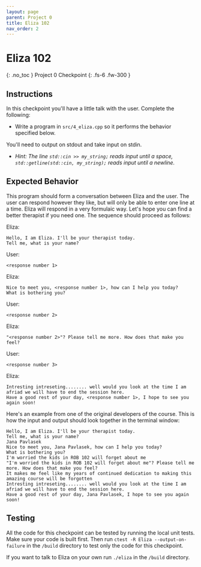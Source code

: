 ```yaml
---
layout: page
parent: Project 0
title: Eliza 102
nav_order: 2
---
```


# Eliza 102
{: .no_toc }
Project 0 Checkpoint
{: .fs-6 .fw-300 }

## Instructions

In this checkpoint you'll have a little talk with the user. Complete the following:

- Write a program in ```src/4_eliza.cpp``` so it performs the behavior specified below.

You'll need to output on stdout and take input on stdin.

- *Hint: The line ```std::cin >> my_string;``` reads input until a space, ```std::getline(std::cin, my_string);``` reads input until a newline.*

## Expected Behavior

This program should form a conversation between Eliza and the user. The user can respond however they like, but will only be able to enter one line at a time. Eliza will respond in a very formulaic way. Let's hope you can find a better therapist if you need one. The sequence should proceed as follows:

Eliza:
```
Hello, I am Eliza. I'll be your therapist today.
Tell me, what is your name?

```

User:
```
<response number 1>
```

Eliza:
```
Nice to meet you, <response number 1>, how can I help you today?
What is bothering you?

```

User:
```
<response number 2>
```

Eliza:
```
"<response number 2>"? Please tell me more. How does that make you feel?

```

User:
```
<response number 3>
```

Eliza:
```
Intresting intreseting........ well would you look at the time I am afriad we will have to end the session here.
Have a good rest of your day, <response number 1>, I hope to see you again soon!

```

Here's an example from one of the original developers of the course. This is how the input and output should look together in the terminal window:

```
Hello, I am Eliza. I'll be your therapist today.
Tell me, what is your name?
Jana Pavlasek
Nice to meet you, Jana Pavlasek, how can I help you today?
What is bothering you?
I'm worried the kids in ROB 102 will forget about me
"I'm worried the kids in ROB 102 will forget about me"? Please tell me more. How does that make you feel?
It makes me feel like my years of continued dedication to making this amazing course will be forgotten
Intresting intreseting........ well would you look at the time I am afriad we will have to end the session here.
Have a good rest of your day, Jana Pavlasek, I hope to see you again soon!

```

## Testing 

All the code for this checkpoint can be tested by running the local unit tests. Make sure your code is built first. Then run ```ctest -R Eliza --output-on-failure``` in the ```/build``` directory to test only the code for this checkpoint.

If you want to talk to Eliza on your own run ```./eliza``` in the ```/build``` directory.